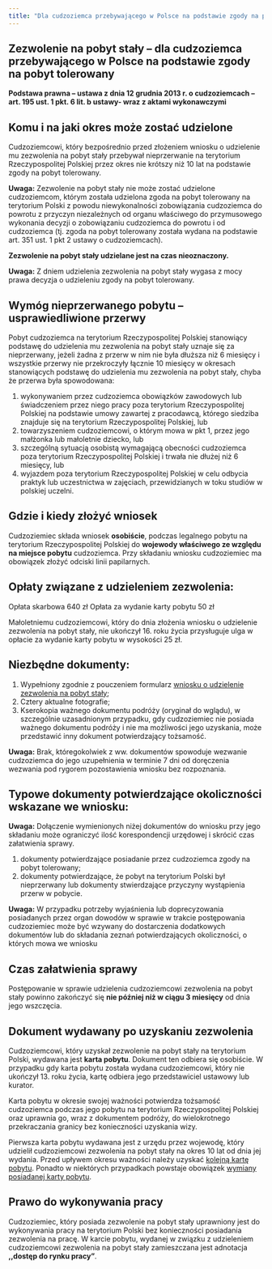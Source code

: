```yaml
---
title: "Dla cudzoziemca przebywającego w Polsce na podstawie zgody na pobyt tolerowany"
---
```


## Zezwolenie na pobyt stały – dla cudzoziemca przebywającego w Polsce na podstawie zgody na pobyt tolerowany

**Podstawa prawna – ustawa z dnia 12 grudnia 2013 r. o cudzoziemcach – art. 195 ust. 1 pkt. 6 lit. b ustawy- wraz z aktami wykonawczymi**

## Komu i na jaki okres może zostać udzielone

Cudzoziemcowi, który bezpośrednio przed złożeniem wniosku o udzielenie mu zezwolenia na pobyt stały przebywał nieprzerwanie na terytorium Rzeczypospolitej Polskiej przez okres nie krótszy niż 10 lat na podstawie zgody na pobyt tolerowany.

**Uwaga:** Zezwolenie na pobyt stały nie może zostać udzielone cudzoziemcom, którym została udzielona zgoda na pobyt tolerowany na terytorium Polski z powodu niewykonalności zobowiązania cudzoziemca do powrotu z przyczyn niezależnych od organu właściwego do przymusowego wykonania decyzji o zobowiązaniu cudzoziemca do powrotu i od cudzoziemca (tj. zgoda na pobyt tolerowany została wydana na podstawie art. 351 ust. 1 pkt 2 ustawy o cudzoziemcach).

**Zezwolenie na pobyt stały udzielane jest na czas nieoznaczony.**

**Uwaga:** Z dniem udzielenia zezwolenia na pobyt stały wygasa z mocy prawa decyzja o udzieleniu zgody na pobyt tolerowany.

## Wymóg nieprzerwanego pobytu – usprawiedliwione przerwy

Pobyt cudzoziemca na terytorium Rzeczypospolitej Polskiej stanowiący podstawę do udzielenia mu zezwolenia na pobyt stały uznaje się za nieprzerwany, jeżeli żadna z przerw w nim nie była dłuższa niż 6 miesięcy i wszystkie przerwy nie przekroczyły łącznie 10 miesięcy w okresach stanowiących podstawę do udzielenia mu zezwolenia na pobyt stały, chyba że przerwa była spowodowana:

1. wykonywaniem przez cudzoziemca obowiązków zawodowych lub świadczeniem przez niego pracy poza terytorium Rzeczypospolitej Polskiej na podstawie umowy zawartej z pracodawcą, którego siedziba znajduje się na terytorium Rzeczypospolitej Polskiej, lub
2. towarzyszeniem cudzoziemcowi, o którym mowa w pkt 1, przez jego małżonka lub małoletnie dziecko, lub
3. szczególną sytuacją osobistą wymagającą obecności cudzoziemca poza terytorium Rzeczypospolitej Polskiej i trwała nie dłużej niż 6 miesięcy, lub
4. wyjazdem poza terytorium Rzeczypospolitej Polskiej w celu odbycia praktyk lub uczestnictwa w zajęciach, przewidzianych w toku studiów w polskiej uczelni.

## Gdzie i kiedy złożyć wniosek

Cudzoziemiec składa wniosek **osobiście**, podczas legalnego pobytu na terytorium Rzeczypospolitej Polskiej do **wojewody właściwego ze względu na miejsce pobytu** cudzoziemca.
Przy składaniu wniosku cudzoziemiec ma obowiązek złożyć odciski linii papilarnych.

## Opłaty związane z udzieleniem zezwolenia:

Opłata skarbowa 640 zł
Opłata za wydanie karty pobytu 50 zł

Małoletniemu cudzoziemcowi, który do dnia złożenia wniosku o udzielenie zezwolenia na pobyt stały, nie ukończył 16. roku życia przysługuje ulga w opłacie za wydanie karty pobytu w wysokości 25 zł.

## Niezbędne dokumenty:

1. Wypełniony zgodnie z pouczeniem formularz [wniosku o udzielenie zezwolenia na pobyt stały](http://localhost:3000/wnioski);
2. Cztery aktualne fotografie;
3. Kserokopia ważnego dokumentu podróży (oryginał do wglądu), w szczególnie uzasadnionym przypadku, gdy cudzoziemiec nie posiada ważnego dokumentu podróży i nie ma możliwości jego uzyskania, może przedstawić inny dokument potwierdzający tożsamość.

**Uwaga:** Brak, któregokolwiek z ww. dokumentów spowoduje wezwanie cudzoziemca do jego uzupełnienia w terminie 7 dni od doręczenia wezwania pod rygorem pozostawienia wniosku bez rozpoznania.

## Typowe dokumenty potwierdzające okoliczności wskazane we wniosku:

**Uwaga:** Dołączenie wymienionych niżej dokumentów do wniosku przy jego składaniu może ograniczyć ilość korespondencji urzędowej i skrócić czas załatwienia sprawy.

1. dokumenty potwierdzające posiadanie przez cudzoziemca zgody na pobyt tolerowany;
2. dokumenty potwierdzające, że pobyt na terytorium Polski był nieprzerwany lub dokumenty stwierdzające przyczyny wystąpienia przerw w pobycie.

**Uwaga:** W przypadku potrzeby wyjaśnienia lub doprecyzowania posiadanych przez organ dowodów w sprawie w trakcie postępowania cudzoziemiec może być wzywany do dostarczenia dodatkowych dokumentów lub do składania zeznań potwierdzających okoliczności, o których mowa we wniosku

## Czas załatwienia sprawy

Postępowanie w sprawie udzielenia cudzoziemcowi zezwolenia na pobyt stały powinno zakończyć się **nie później niż w ciągu 3 miesięcy** od dnia jego wszczęcia.

## Dokument wydawany po uzyskaniu zezwolenia

Cudzoziemcowi, który uzyskał zezwolenie na pobyt stały na terytorium Polski, wydawana jest **karta pobytu**. Dokument ten odbiera się osobiście. W przypadku gdy karta pobytu została wydana cudzoziemcowi, który nie ukończył 13. roku życia, kartę odbiera jego przedstawiciel ustawowy lub kurator.

Karta pobytu w okresie swojej ważności potwierdza tożsamość cudzoziemca podczas jego pobytu na terytorium Rzeczypospolitej Polskiej oraz uprawnia go, wraz z dokumentem podróży, do wielokrotnego przekraczania granicy bez konieczności uzyskania wizy.

Pierwsza karta pobytu wydawana jest z urzędu przez wojewodę, który udzielił cudzoziemcowi zezwolenia na pobyt stały na okres 10 lat od dnia jej wydania. Przed upływem okresu ważności należy uzyskać [kolejną kartę pobytu](http://localhost:3000/cudzoziemcy/obywatele-panstw-trzecich/wydanie-kolejnej-karty-pobytu). Ponadto w niektórych przypadkach powstaje obowiązek [wymiany posiadanej karty pobytu](http://localhost:3000/cudzoziemcy/obywatele-panstw-trzecich/wymiana-karty-pobytu).

## Prawo do wykonywania pracy

Cudzoziemiec, który posiada zezwolenie na pobyt stały uprawniony jest do wykonywania pracy na terytorium Polski bez konieczności posiadania zezwolenia na pracę. W karcie pobytu, wydanej w związku z udzieleniem cudzoziemcowi zezwolenia na pobyt stały zamieszczana jest adnotacja **,,dostęp do rynku pracy”**.

